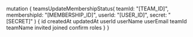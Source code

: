 mutation {
    teamsUpdateMembershipStatus(
        teamId: "[TEAM_ID]",
        membershipId: "[MEMBERSHIP_ID]",
        userId: "[USER_ID]",
        secret: "[SECRET]"
    ) {
        id
        createdAt
        updatedAt
        userId
        userName
        userEmail
        teamId
        teamName
        invited
        joined
        confirm
        roles
    }
}